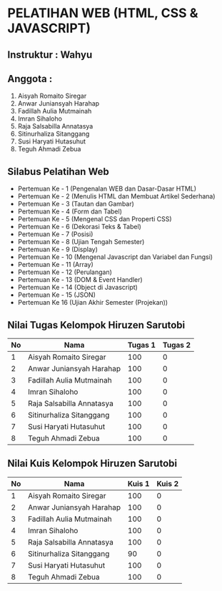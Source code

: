 # PELATIHAN WEB (HTML, CSS & JAVASCRIPT)

## Instruktur : Wahyu
## Anggota : 
1. Aisyah Romaito Siregar
2. Anwar Juniansyah Harahap
3. Fadillah Aulia Mutmainah
4. Imran Sihaloho
5. Raja Salsabilla Annatasya
6. Sitinurhaliza Sitanggang
7. Susi Haryati Hutasuhut
8. Teguh Ahmadi Zebua

## Silabus Pelatihan Web
- Pertemuan Ke - 1 (Pengenalan WEB dan Dasar-Dasar HTML)
- Pertemuan Ke - 2 (Menulis HTML dan Membuat Artikel Sederhana)
- Pertemuan Ke - 3 (Tautan dan Gambar)
- Pertemuan Ke - 4 (Form dan Tabel)
- Pertemuan Ke - 5 (Mengenal CSS dan Properti CSS)
- Pertemuan Ke - 6 (Dekorasi Teks & Tabel)
- Pertemuan Ke - 7 (Posisi)
- Pertemuan Ke - 8 (Ujian Tengah Semester)
- Pertemuan Ke - 9 (Display)
- Pertemuan Ke - 10 (Mengenal Javascript dan Variabel dan Fungsi)
- Pertemuan Ke - 11 (Array)
- Pertemuan Ke - 12 (Perulangan)
- Pertemuan Ke - 13 (DOM & Event Handler)
- Pertemuan Ke - 14 (Object di Javascript)
- Pertemuan Ke - 15 (JSON)
- Pertemuan Ke 16 (Ujian Akhir Semester (Projekan))


## Nilai Tugas Kelompok Hiruzen Sarutobi
| No | Nama | Tugas 1 | Tugas 2 |
| -- | ---- | ------- | ------- |
| 1 | Aisyah Romaito Siregar | 100 | 0 |
| 2 | Anwar Juniansyah Harahap | 100 | 0 |
| 3 | Fadillah Aulia Mutmainah | 100 | 0 |
| 4 | Imran Sihaloho| 100 | 0 |
| 5 | Raja Salsabilla Annatasya | 100 | 0 |
| 6 | Sitinurhaliza Sitanggang | 100 | 0 |
| 7 | Susi Haryati Hutasuhut | 100 | 0 |
| 8 | Teguh Ahmadi Zebua | 100 | 0 |

## Nilai Kuis Kelompok Hiruzen Sarutobi
| No | Nama | Kuis 1 | Kuis 2 |
| -- | ---- | ------ | ------ |
| 1 | Aisyah Romaito Siregar | 100 | 0 |
| 2 | Anwar Juniansyah Harahap | 100 | 0 |
| 3 | Fadillah Aulia Mutmainah | 100 | 0 |
| 4 | Imran Sihaloho| 100 | 0 |
| 5 | Raja Salsabilla Annatasya | 100 | 0 |
| 6 | Sitinurhaliza Sitanggang | 90 | 0 |
| 7 | Susi Haryati Hutasuhut | 100 | 0 |
| 8 | Teguh Ahmadi Zebua | 100 | 0 |